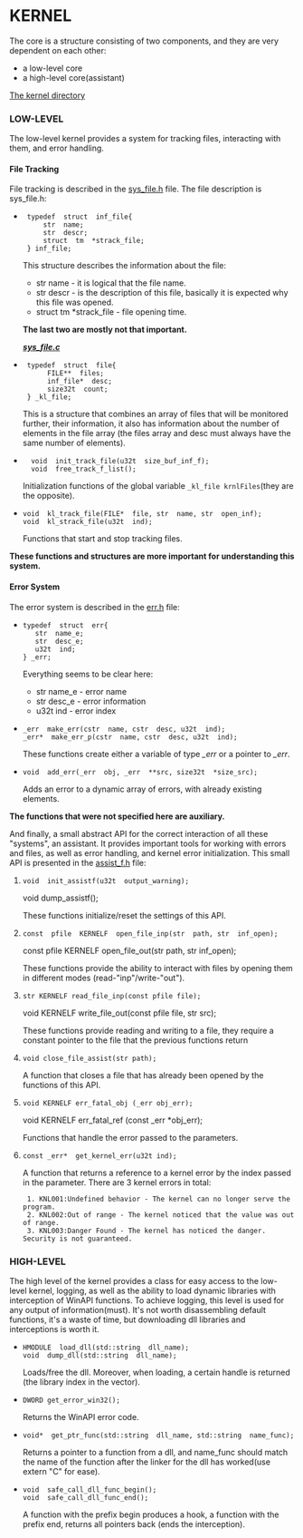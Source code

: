 ﻿# KERNEL
The core  is  a  structure  consisting  of  two  components,  and they are very  dependent on each other:

 - a low-level  core
 - a high-level core(assistant)

[The kernel directory](https://github.com/svec1/bweas/tree/main/src/kernel)

### LOW-LEVEL

The low-level kernel provides a system for tracking files, interacting with them, and error handling.
#### File Tracking
File tracking is described in the [sys_file.h](https://github.com/svec1/bweas/blob/main/src/kernel/low_level/sys_file.h) file. The file description is sys_file.h:

 -
        typedef  struct  inf_file{
    	    str  name;
    	    str  descr;
    	    struct  tm  *strack_file;
        } inf_file;
           

	This  structure  describes the information  about the file: 

	 - str  name - it is logical  that the file  name. 
	 - str  descr - is the description of this file, basically it is expected why this file
	   was opened.  
	 - struct  tm  *strack_file  -  file  opening  time.

	**The last  two  are  mostly  not  that  important.**
	
	***[sys_file.c](https://github.com/svec1/bweas/blob/main/src/kernel/low_level/sys_file.c)***

-
       typedef  struct  file{
        	FILE**  files;
        	inf_file*  desc;
        	size32t  count;
       } _kl_file;

	This is a structure  that  combines an array of files  that  will  be  monitored  further,  their  information,  it  also  			has  information  about the number of elements  in the file  array  (the files  array  and  desc  must  always  have the same  number of elements).

- 
	    void  init_track_file(u32t  size_buf_inf_f);
        void  free_track_f_list();
	
	Initialization functions of the global variable `_kl_file krnlFiles`(they are the opposite).

-     void  kl_track_file(FILE*  file, str  name, str  open_inf);
      void  kl_strack_file(u32t  ind);

	Functions that start and stop tracking files.

**These  functions  and  structures  are  more  important  for  understanding  this  system.**

#### Error System

The error system is described  in the [err.h](https://github.com/svec1/bweas/blob/main/src/kernel/low_level/err.h) file:
	

 - 
       typedef  struct  err{
    	  str  name_e;
          str  desc_e;
          u32t  ind;
       } _err;
	
	Everything  seems to be clear here:
	 - str name_e - error  name
	 - str desc_e - error  information
	 - u32t ind - error index

 - 
       _err  make_err(cstr  name, cstr  desc, u32t  ind);
       _err*  make_err_p(cstr  name, cstr  desc, u32t  ind);

	These functions create either a variable of type *_err* or a pointer to *_err*.


-     void  add_err(_err  obj, _err  **src, size32t  *size_src);

	Adds an error to a  dynamic  array of errors,  with  already  existing  elements.

**The functions  that  were  not  specified  here  are  auxiliary.**

And  finally, a small  abstract  API  for the correct  interaction of all  these  "systems", an assistant.  It  provides  important  tools  for  working  with  errors  and  files,  as  well as error  handling,  and  kernel  error  initialization.
This small API is presented in the [assist_f.h](https://github.com/svec1/bweas/blob/main/src/kernel/low_level/assist_f.h) file:
	
 1.     void  init_assistf(u32t  output_warning);
	  void  dump_assistf();

	These functions initialize/reset the settings of this API.

 2.     const  pfile  KERNELF  open_file_inp(str  path, str  inf_open);
       const  pfile  KERNELF  open_file_out(str  path, str  inf_open);

	These  functions  provide the ability to interact  with  files  by  opening  them  in  different  modes  (read-"inp"/write-"out").

 3.     str KERNELF read_file_inp(const pfile file);
      void KERNELF write_file_out(const pfile file, str src);

	These  functions  provide  reading  and  writing to a  file,  they  require a constant  pointer to the  file  that the previous  functions  return

 4. `void close_file_assist(str path);`
	
	A function that closes a file that has already been opened by the functions of this API.

 5.     void KERNELF err_fatal_obj (_err obj_err);
      void KERNELF err_fatal_ref (const _err *obj_err);

	Functions that handle the error passed to the parameters.

 6. `const _err*  get_kernel_err(u32t ind);`

	A function  that  returns a reference  to a kernel  error  by the index  passed  in the parameter.
	There are 3  kernel  errors in total:
		
		 1. KNL001:Undefined behavior - The kernel can no longer serve the program.
		 2. KNL002:Out of range - The kernel noticed that the value was out of range.
		 3. KNL003:Danger Found - The kernel has noticed the danger. Security is not guaranteed.

### HIGH-LEVEL

The high  level of the kernel  provides a class  for  easy  access  to the low-level kernel,  logging,  as  well as the ability to load  dynamic  libraries  with  interception of WinAPI  functions.
To  achieve  logging,  this  level is used  for  any  output of information(must).
It's not  worth  disassembling  default  functions, it's a waste of time,  but  downloading  dll  libraries  and  interceptions is worth it.

 -     HMODULE  load_dll(std::string  dll_name);
       void  dump_dll(std::string  dll_name);

	Loads/free the dll. Moreover, when  loading, a certain  handle is returned  (the library  index  in the vector).

 - `DWORD get_error_win32();`

	Returns the WinAPI  error  code.

 - `void*  get_ptr_func(std::string  dll_name, std::string  name_func);`
 
	 Returns a pointer  to a function  from a dll,  and  name_func  should  match the name of the function  after  the  linker  for the dll has worked(use  extern  "C"  for  ease).

 -     void  safe_call_dll_func_begin();
	   void  safe_call_dll_func_end();

	A function  with the prefix  begin  produces a hook, a function  with the prefix  end,  returns  all  pointers  back  (ends the interception).
